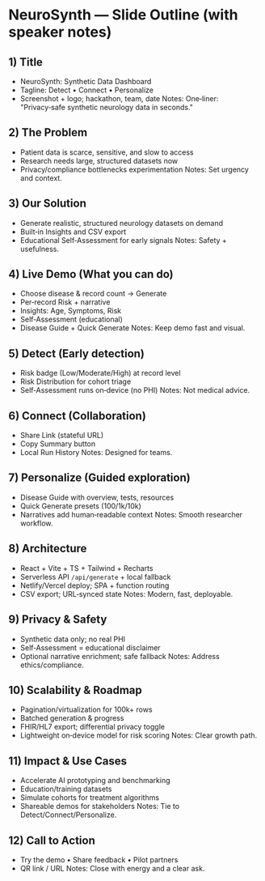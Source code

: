 # NeuroSynth — Slide Outline (with speaker notes)

## 1) Title
- NeuroSynth: Synthetic Data Dashboard
- Tagline: Detect • Connect • Personalize
- Screenshot + logo; hackathon, team, date
Notes: One‑liner: "Privacy‑safe synthetic neurology data in seconds."

## 2) The Problem
- Patient data is scarce, sensitive, and slow to access
- Research needs large, structured datasets now
- Privacy/compliance bottlenecks experimentation
Notes: Set urgency and context.

## 3) Our Solution
- Generate realistic, structured neurology datasets on demand
- Built‑in Insights and CSV export
- Educational Self‑Assessment for early signals
Notes: Safety + usefulness.

## 4) Live Demo (What you can do)
- Choose disease & record count → Generate
- Per‑record Risk + narrative
- Insights: Age, Symptoms, Risk
- Self‑Assessment (educational)
- Disease Guide + Quick Generate
Notes: Keep demo fast and visual.

## 5) Detect (Early detection)
- Risk badge (Low/Moderate/High) at record level
- Risk Distribution for cohort triage
- Self‑Assessment runs on‑device (no PHI)
Notes: Not medical advice.

## 6) Connect (Collaboration)
- Share Link (stateful URL)
- Copy Summary button
- Local Run History
Notes: Designed for teams.

## 7) Personalize (Guided exploration)
- Disease Guide with overview, tests, resources
- Quick Generate presets (100/1k/10k)
- Narratives add human‑readable context
Notes: Smooth researcher workflow.

## 8) Architecture
- React + Vite + TS + Tailwind + Recharts
- Serverless API `/api/generate` + local fallback
- Netlify/Vercel deploy; SPA + function routing
- CSV export; URL‑synced state
Notes: Modern, fast, deployable.

## 9) Privacy & Safety
- Synthetic data only; no real PHI
- Self‑Assessment = educational disclaimer
- Optional narrative enrichment; safe fallback
Notes: Address ethics/compliance.

## 10) Scalability & Roadmap
- Pagination/virtualization for 100k+ rows
- Batched generation & progress
- FHIR/HL7 export; differential privacy toggle
- Lightweight on‑device model for risk scoring
Notes: Clear growth path.

## 11) Impact & Use Cases
- Accelerate AI prototyping and benchmarking
- Education/training datasets
- Simulate cohorts for treatment algorithms
- Shareable demos for stakeholders
Notes: Tie to Detect/Connect/Personalize.

## 12) Call to Action
- Try the demo • Share feedback • Pilot partners
- QR link / URL
Notes: Close with energy and a clear ask.


